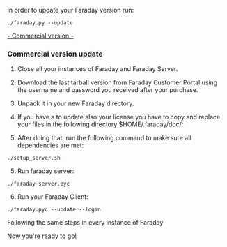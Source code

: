 In order to update your Faraday version run:

```
./faraday.py --update
```

[- Commercial version -](https://www.faradaysec.com/#download)
### Commercial version update

1) Close all your instances of Faraday and Faraday Server.

2) Download the last tarball version from Faraday Customer Portal using the username and password you received after your purchase.

3) Unpack it in your new Faraday directory. 

4) If you have a to update also your license you have to copy and replace your files in the following directory $HOME/.faraday/doc/:

5) After doing that, run the following command to make sure all dependencies are met:

```
./setup_server.sh
```

5) Run faraday server: 

```
./faraday-server.pyc 
```

6) Run your Faraday Client:
```
./faraday.pyc --update --login
```

Following the same steps in every instance of Faraday

Now you're ready to go!